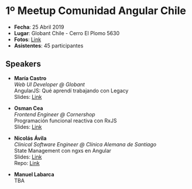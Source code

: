 # 1º Meetup Comunidad Angular Chile

* **Fecha**: 25 Abril 2019
* **Lugar**: Globant Chile - Cerro El Plomo 5630
* **Fotos**: [Link](https://www.meetup.com/Angular-Chile/photos/29929832/)
* **Asistentes**: 45 participantes

## Speakers

* **María Castro**  
*Web UI Developer @ Globant*  
AngularJS: Qué aprendí trabajando con Legacy  
Slides: [Link](https://docs.google.com/presentation/d/1HPlpIaDtNxleCumXg8YBtokfI6Oz1hDABjx24spHLEo/edit#slide=id.p) 

* **Osman Cea**  
*Frontend Engineer @ Cornershop*  
Programación funcional reactiva con RxJS  
Slides: [Link](https://docs.google.com/presentation/d/1jjs_cWuJ4rtixJInKXTl2Kw-VbpWRRXfG8WzVXui36E/edit#slide=id.p)

* **Nicolás Ávila**   
*Clinical Software Engineer @ Clínica Alemana de Santiago*  
State Management con ngxs en Angular  
Slides: [Link](https://nicoavila.s3.amazonaws.com/slides/AngularChile-20190425-State-Management-con-ngxs-en-Angular.pdf)  
Repo: [Link](https://github.com/nicoavila/ngxs-angular-chile-example)

* **Manuel Labarca**  
TBA